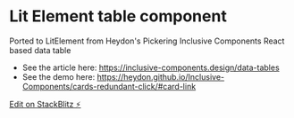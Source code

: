 # Lit Element table component

Ported to LitElement from Heydon's Pickering Inclusive Components React based data table 

- See the article here: https://inclusive-components.design/data-tables
- See the demo here: https://heydon.github.io/Inclusive-Components/cards-redundant-click/#card-link


[Edit on StackBlitz ⚡️](https://stackblitz.com/edit/litelement-inclusive-card)
